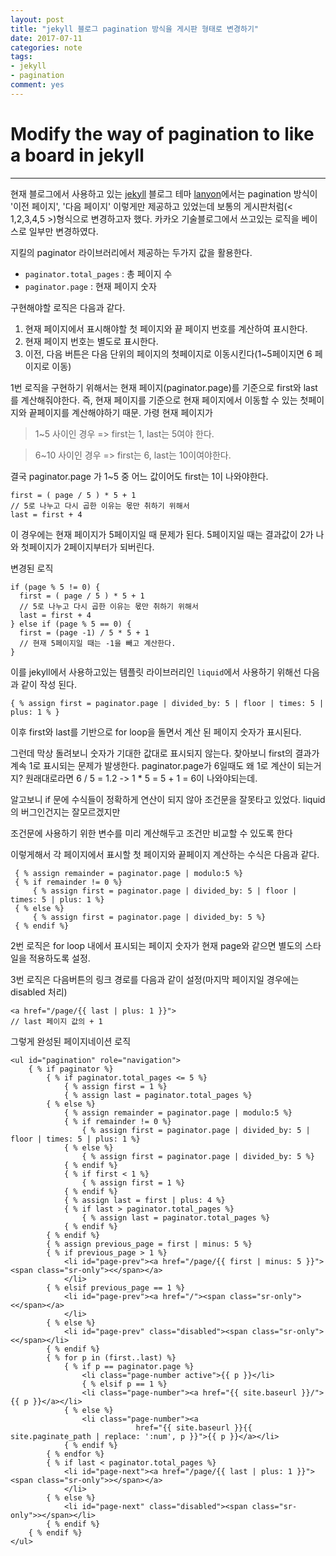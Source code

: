 ```yaml
---
layout: post
title: "jekyll 블로그 pagination 방식을 게시판 형태로 변경하기"
date: 2017-07-11
categories: note
tags:
- jekyll
- pagination
comment: yes
---
```


# Modify the way of pagination to like a board in jekyll
---

현재 블로그에서 사용하고 있는 [jekyll](http://jekyllrb.com/) 블로그 테마 [lanyon](https://github.com/poole/lanyon)에서는 pagination 방식이 '이전 페이지', '다음 페이지' 이렇게만 제공하고 있었는데 보통의 게시판처럼(< 1,2,3,4,5 >)형식으로 변경하고자 했다. 카카오 기술블로그에서 쓰고있는 로직을 베이스로 일부만 변경하였다.

지킬의 paginator 라이브러리에서 제공하는 두가지 값을 활용한다.

- `paginator.total_pages` : 총 페이지 수
- `paginator.page` : 현재 페이지 숫자

구현해야할 로직은 다음과 같다.

1. 현재 페이지에서 표시해야할 첫 페이지와 끝 페이지 번호를 계산하여 표시한다.
2. 현재 페이지 번호는 별도로 표시한다.
3. 이전, 다음 버튼은 다음 단위의 페이지의 첫페이지로 이동시킨다(1~5페이지면 6 페이지로 이동)

1번 로직을 구현하기 위해서는 현재 페이지(paginator.page)를 기준으로 first와 last를 계산해줘야한다.
즉, 현재 페이지를 기준으로 현재 페이지에서 이동할 수 있는 첫페이지와 끝페이지를 계산해야하기 때문. 가령 현재 페이지가

> 1~5 사이인 경우 => first는 1, last는 5여야 한다.

> 6~10 사이인 경우 => first는 6, last는 10이여야한다.

결국 paginator.page 가 1~5 중 어느 값이어도 first는 1이 나와야한다.

```
first = ( page / 5 ) * 5 + 1
// 5로 나누고 다시 곱한 이유는 몫만 취하기 위해서
last = first + 4
```
이 경우에는 현재 페이지가 5페이지일 때 문제가 된다. 5페이지일 때는 결과값이 2가 나와 첫페이지가 2페이지부터가 되버린다.

변경된 로직

```
if (page % 5 != 0) {
  first = ( page / 5 ) * 5 + 1
  // 5로 나누고 다시 곱한 이유는 몫만 취하기 위해서
  last = first + 4
} else if (page % 5 == 0) {
  first = (page -1) / 5 * 5 + 1
  // 현재 5페이지일 때는 -1을 빼고 계산한다.
}
````

이를 jekyll에서 사용하고있는 템플릿 라이브러리인 `liquid`에서 사용하기 위해선 다음과 같이 작성 된다.

```liquid
{ % assign first = paginator.page | divided_by: 5 | floor | times: 5 | plus: 1 % }
```

이후 first와 last를 기반으로 for loop을 돌면서 계산 된 페이지 숫자가 표시된다.

그런데 막상 돌려보니 숫자가 기대한 값대로 표시되지 않는다. 찾아보니 first의 결과가 계속 1로 표시되는 문제가 발생한다. paginator.page가 6일때도 왜 1로 계산이 되는거지?
원래대로라면 6 / 5 = 1.2 -> 1 * 5 = 5 + 1 = 6이 나와야되는데.

알고보니 if 문에 수식들이 정확하게 연산이 되지 않아 조건문을 잘못타고 있었다.
liquid의 버그인건지는 잘모르겠지만

조건문에 사용하기 위한 변수를 미리 계산해두고 조건만 비교할 수 있도록 한다


이렇게해서 각 페이지에서 표시할 첫 페이지와 끝페이지 계산하는 수식은 다음과 같다.

```liquid
 { % assign remainder = paginator.page | modulo:5 %}
 { % if remainder != 0 %}
     { % assign first = paginator.page | divided_by: 5 | floor | times: 5 | plus: 1 %}
 { % else %}
     { % assign first = paginator.page | divided_by: 5 %}
 { % endif %}
```

2번 로직은 for loop 내에서 표시되는 페이지 숫자가 현재 page와 같으면 별도의 스타일을 적용하도록 설정.

3번 로직은 다음버튼의 링크 경로를 다음과 같이 설정(마지막 페이지일 경우에는 disabled 처리)

```liquid
<a href="/page/{{ last | plus: 1 }}">
// last 페이지 값의 + 1
```


그렇게 완성된 페이지네이션 로직

```liquid
<ul id="pagination" role="navigation">
    { % if paginator %}
        { % if paginator.total_pages <= 5 %}
            { % assign first = 1 %}
            { % assign last = paginator.total_pages %}
        { % else %}
            { % assign remainder = paginator.page | modulo:5 %}
            { % if remainder != 0 %}
                { % assign first = paginator.page | divided_by: 5 | floor | times: 5 | plus: 1 %}
            { % else %}
                { % assign first = paginator.page | divided_by: 5 %}
            { % endif %}
            { % if first < 1 %}
                { % assign first = 1 %}
            { % endif %}
            { % assign last = first | plus: 4 %}
            { % if last > paginator.total_pages %}
                { % assign last = paginator.total_pages %}
            { % endif %}
        { % endif %}
        { % assign previous_page = first | minus: 5 %}
        { % if previous_page > 1 %}
            <li id="page-prev"><a href="/page/{{ first | minus: 5 }}"><span class="sr-only"><</span></a>
            </li>
        { % elsif previous_page == 1 %}
            <li id="page-prev"><a href="/"><span class="sr-only"><</span></a>
            </li>
        { % else %}
            <li id="page-prev" class="disabled"><span class="sr-only"><</span></li>
        { % endif %}
        { % for p in (first..last) %}
            { % if p == paginator.page %}
                <li class="page-number active">{{ p }}</li>
                { % elsif p == 1 %}
                <li class="page-number"><a href="{{ site.baseurl }}/">{{ p }}</a></li>
            { % else %}
                <li class="page-number"><a
                            href="{{ site.baseurl }}{{ site.paginate_path | replace: ':num', p }}">{{ p }}</a></li>
            { % endif %}
        { % endfor %}
        { % if last < paginator.total_pages %}
            <li id="page-next"><a href="/page/{{ last | plus: 1 }}"><span class="sr-only">></span></a>
            </li>
        { % else %}
            <li id="page-next" class="disabled"><span class="sr-only">></span></li>
        { % endif %}
    { % endif %}
</ul>
```
